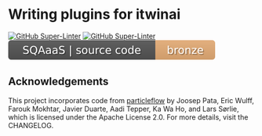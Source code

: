 # Writing plugins for itwinai

[![GitHub Super-Linter](https://github.com/matbun/mlpf-itwinai-plugin/actions/workflows/lint.yml/badge.svg)](https://github.com/marketplace/actions/super-linter)
[![GitHub Super-Linter](https://github.com/matbun/mlpf-itwinai-plugin/actions/workflows/check-links.yml/badge.svg)](https://github.com/marketplace/actions/markdown-link-check)
 [![SQAaaS source code](https://github.com/EOSC-synergy/mlpf-itwinai-plugin.assess.sqaaas/raw/main/.badge/status_shields.svg)](https://sqaaas.eosc-synergy.eu/#/full-assessment/report/https://raw.githubusercontent.com/eosc-synergy/mlpf-itwinai-plugin.assess.sqaaas/main/.report/assessment_output.json)

## Acknowledgements

This project incorporates code from [particleflow](https://github.com/jpata/particleflow)
by Joosep Pata, Eric Wulff, Farouk Mokhtar, Javier Duarte, Aadi Tepper, Ka Wa Ho, and Lars Sørlie,
which is licensed under the Apache License 2.0. For more details, visit the CHANGELOG.

